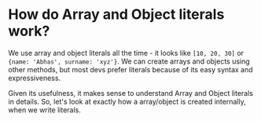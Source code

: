 # How do Array and Object literals work?

We use array and object literals all the time - it looks like `[10, 20, 30]` or `{name: 'Abhas', surname: 'xyz'}`. We can create arrays and objects using other methods, but most devs prefer literals because of its easy syntax and expressiveness.

Given its usefulness, it makes sense to understand Array and Object literals in details. So, let's look at exactly how a array/object is created internally, when we write literals.


<!--stackedit_data:
eyJoaXN0b3J5IjpbLTQ4NDQzMTQwNl19
-->
